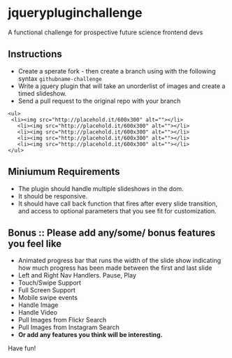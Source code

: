 jquerypluginchallenge
=====================

A functional challenge for prospective future science frontend devs

## Instructions
+ Create a sperate fork - then create a branch using with the following syntax 
`githubname-challenge`
+ Write a jquery plugin that will take an unorderlist of images and create a timed slideshow.
+ Send a pull request to the original repo with your branch

 ```
<ul>
  <li><img src="http://placehold.it/600x300" alt=""></li>
	<li><img src="http://placehold.it/600x300" alt=""></li>
	<li><img src="http://placehold.it/600x300" alt=""></li>
	<li><img src="http://placehold.it/600x300" alt=""></li>
	<li><img src="http://placehold.it/600x300" alt=""></li>
</ul>
 ```

## Miniumum Requirements

+ The plugin should handle multiple slideshows in the dom.
+ It should be responsive.
+ It should have call back function that fires after every slide transition,
  and access to optional parameters that you see fit for customization.


## Bonus :: Please add any/some/ bonus features you feel like

+ Animated progress bar that runs the width of the slide show indicating how much progress has been made between the first and last slide
+ Left and Right Nav Handlers. Pause, Play
+ Touch/Swipe Support
+ Full Screen Support
+ Mobile swipe events
+ Handle Image 
+ Handle Video
+ Pull Images from Flickr Search
+ Pull Images from Instagram Search
+ **Or add any features you think will be interesting.**

Have fun!

